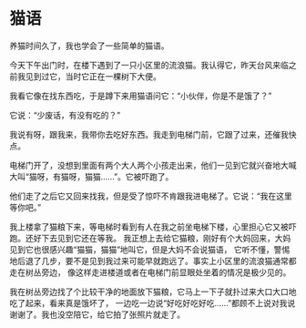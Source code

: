 # 猫语

养猫时间久了，我也学会了一些简单的猫语。

今天下午出门时，在楼下遇到了一只小区里的流浪猫。我认得它，昨天台风来临之前我见到过它，当时它正在一棵树下大便。

我看它像在找东西吃，于是蹲下来用猫语问它：“小伙伴，你是不是饿了？”

它说：“少废话，有没有吃的？”

我说有呀，跟我来，我带你去吃好东西。我走到电梯门前，它跟了过来，还催我快点。

电梯门开了，没想到里面有两个大人两个小孩走出来，他们一见到它就兴奋地大喊大叫“猫呀，有猫呀，猫猫……”。它被吓跑了。

他们走了之后它又回来找我，但是受了惊吓不肯跟我进电梯了。它说：“我在这里等你吧。”

我上楼拿了猫粮下来，等电梯时看到有人在我之前坐电梯下楼，心里担心它又被吓跑。还好下去见到它还在等我。 我正想上去给它猫粮，刚好有个大妈回来，大妈见到它也很感兴趣“猫猫，猫猫”地叫它，但是大妈不会说猫语， 它听不懂，警惕地后退了几步，要不是见到我过来可能早就跑远了。事实上小区里的流浪猫通常都走在树丛旁边， 像这样走进楼道或者在电梯门前显眼处坐着的情况是极少见的。

我在树丛旁边找了个比较干净的地面放下猫粮，它马上一下子就扑过来大口大口地吃了起来，看来真是饿坏了， 一边吃一边说“好吃好吃好吃……”都顾不上说对我说谢谢了。我也没空陪它，给它拍了张照片就走了。
